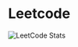 # Leetcode

![LeetCode Stats](https://leetcard.jacoblin.cool/youssefelghamour?theme=dark&font=Karma&ext=heatmap&border=0&radius=20)